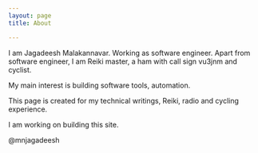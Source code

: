 ```yaml
---
layout: page
title: About

---
```


I am Jagadeesh Malakannavar. Working as software engineer. Apart from software engineer, I am Reiki master,
a ham with call sign vu3jnm and cyclist.

My main interest is building software tools, automation.

This page is created for my technical writings, Reiki, radio and cycling experience.

I am working on building this site.

@mnjagadeesh 
